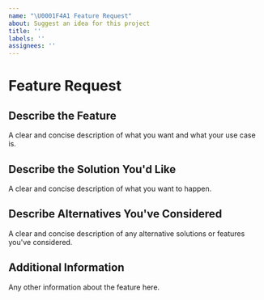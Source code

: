 ```yaml
---
name: "\U0001F4A1 Feature Request"
about: Suggest an idea for this project
title: ''
labels: ''
assignees: ''
---
```


# Feature Request

## Describe the Feature

A clear and concise description of what you want and what your use case is.

## Describe the Solution You'd Like

A clear and concise description of what you want to happen.

## Describe Alternatives You've Considered

A clear and concise description of any alternative solutions or features you've considered.

## Additional Information

Any other information about the feature here.

